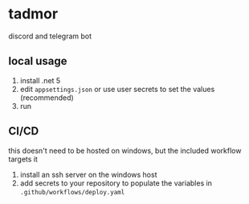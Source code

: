 # tadmor
discord and telegram bot

## local usage
1. install .net 5
2. edit `appsettings.json` or use user secrets to set the values (recommended)
3. run

## CI/CD
this doesn't need to be hosted on windows, but the included workflow targets it

1. install an ssh server on the windows host
2. add secrets to your repository to populate the variables in `.github/workflows/deploy.yaml`
